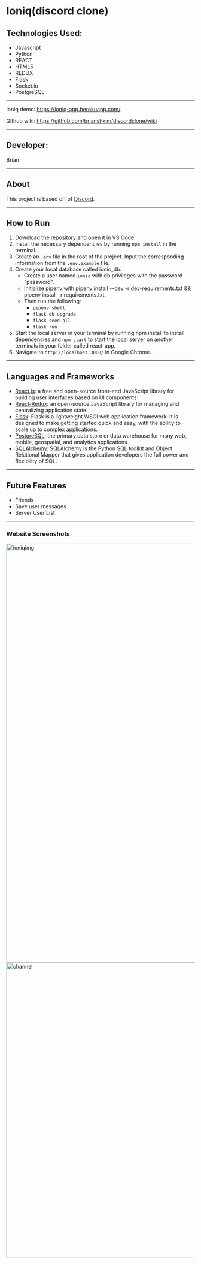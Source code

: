 # Ioniq(discord clone)
## Technologies Used:
* Javascript
* Python
* REACT
* HTML5
* REDUX
* Flask
* Socket.io
* PostgreSQL

***
Ioniq demo: https://ioniq-app.herokuapp.com/

Github wiki: https://github.com/brianshkim/discordclone/wiki
***
## Developer:
Brian


***
## About
This project is based off of [Discord](https://discord.com).


***

## How to Run
1. Download the [repository]((https://github.com/brianshkim/discordclone)) and open it in VS Code.
2. Install the necessary dependencies by running `npm install` in the terminal.
3. Create an `.env` file in the root of the project. Input the corresponding information from the `.env.example` file.
4. Create your local database called ionic_db.
    * Create a user named `ionic` with db privileges with the password "password".
    * Initialize pipenv with pipenv install --dev -r dev-requirements.txt && pipenv install -r requirements.txt.
    * Then run the following:
        * `pipenv shell`
        * `flask db upgrade`
        * `flask seed all`
        * `flask run`
5. Start the local server in your terminal by running npm install to install dependencies and `npm start` to start the local server on another terminals in your folder called react-app.
6. Navigate to `http://localhost:3000/` in Google Chrome.

***

## Languages and Frameworks
* [React.js](https://reactjs.org/docs/getting-started.html): a free and open-source front-end JavaScript library for building user interfaces based on UI components
* [React-Redux](https://react-redux.js.org/): an open-source JavaScript library for managing and centralizing application state. 
* [Flask](https://flask.palletsprojects.com/en/2.1.x/): Flask is a lightweight WSGI web application framework. It is designed to make getting started quick and easy, with the ability to scale up to complex applications. 
* [PostgreSQL](https://www.postgresql.org/): the primary data store or data warehouse for many web, mobile, geospatial, and analytics applications.
* [SQLAlchemy](https://www.sqlalchemy.org/): SQLAlchemy is the Python SQL toolkit and Object Relational Mapper that gives application developers the full power and flexibility of SQL.

***

## Future Features
* Friends
* Save user messages
* Server User List


***



### Website Screenshots
<img width="1118" alt="ioniqimg" src="https://user-images.githubusercontent.com/28768561/178630023-1e4ed5cd-a056-4b4d-9b94-6b387ff03221.png">

<img width="788" alt="channel" src="https://user-images.githubusercontent.com/28768561/178629762-3a336499-4ee0-4252-ac0d-d4f7f3fa7049.png">

